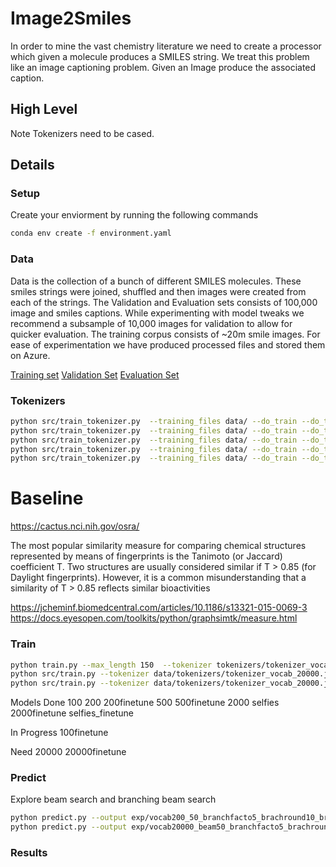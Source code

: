 # Image2Smiles
In order to mine the vast chemistry literature we need to create a processor which given a molecule produces a SMILES string. 
We treat this problem like an image captioning problem. Given an Image produce the associated caption. 

## High Level
Note Tokenizers need to be cased. 
## Details
### Setup
Create your enviorment by running the following commands

```bash
conda env create -f environment.yaml
```

### Data
Data is the collection of a bunch of different SMILES molecules. These smiles strings were joined, shuffled and then images were created from each of the strings. The Validation and Evaluation sets consists of 100,000 image and smiles captions. While experimenting with model tweaks we recommend a subsample of 10,000 images for validation to allow for quicker evaluation. The training corpus consists of ~20m smile images. For ease of experimentation we have produced processed files and stored them on Azure. 

[Training set]()
[Validation Set]()
[Evaluation Set]()

### Tokenizers
```bash
python src/train_tokenizer.py  --training_files data/ --do_train --do_test --tokenizer_name tokenizer_vocab_20000.json --vocab_size 20000 --min_frequency 2
python src/train_tokenizer.py  --training_files data/ --do_train --do_test --tokenizer_name tokenizer_vocab_2000.json --vocab_size 2000 --min_frequency 2
python src/train_tokenizer.py  --training_files data/ --do_train --do_test --tokenizer_name tokenizer_vocab_500.json --vocab_size 500 --min_frequency 2
python src/train_tokenizer.py  --training_files data/ --do_train --do_test --tokenizer_name tokenizer_vocab_200.json --vocab_size 200 --min_frequency 2
python src/train_tokenizer.py  --training_files data/ --do_train --do_test --tokenizer_name tokenizer_vocab_100.json --vocab_size 100 --min_frequency 2
```


# Baseline
https://cactus.nci.nih.gov/osra/

The most popular similarity measure for comparing chemical structures represented by means of fingerprints is the Tanimoto (or Jaccard) coefficient T. Two structures are usually considered similar if T > 0.85 (for Daylight fingerprints). However, it is a common misunderstanding that a similarity of T > 0.85 reflects similar bioactivities

https://jcheminf.biomedcentral.com/articles/10.1186/s13321-015-0069-3
https://docs.eyesopen.com/toolkits/python/graphsimtk/measure.html


### Train 
```bash
python train.py --max_length 150  --tokenizer tokenizers/tokenizer_vocab_100.json  --captions_prefix vocab100 --data_dir data/ --epochs 1 --num_workers 8 --batch_size 64 --dropout 0.5  --embedding_dim 512  --decoder_dim 512 --encoder_dim 2048 --encoder_lr 1e-4 --decoder_lr 4e-4 --encoder_type RESNET101 --decoder_type LSTM+Attention --model_path models/vocab100 --cuda --cuda_device cuda:0
python src/train.py --tokenizer data/tokenizers/tokenizer_vocab_20000.json  --captions_prefix vocab20000 --data_dir data --epochs 1 --num_workers 16 --batch_size 48 --model_path models/vocab20000_ --cuda --cuda_device cuda:3
python src/train.py --tokenizer data/tokenizers/tokenizer_vocab_20000.json  --captions_prefix vocab20000 --data_dir data --epochs 1 --num_workers 16 --batch_size 48 --model_path models/vocab20000_finetune_ --cuda --cuda_device cuda:3 --fine_tune

```

Models
Done
100 
200
200finetune
500
500finetune
2000
selfies
2000finetune
selfies_finetune


In Progress
100finetune


Need
20000
20000finetune


### Predict
Explore beam search and branching beam search
```bash
python predict.py --output exp/vocab200_50_branchfacto5_brachround10_branchestoexpand25 --images_to_predict exp/to_predict.txt --directory_path data/tmp/validation_images/ --beam_size 50 --tokenizer tokenizers/tokenizer_vocab_200.json --cuda --model_path models/vocab200checkpoint_62000 --cuda_device cuda:0 --branch_rounds 10 --branch_factor 5 --branches_to_expand 25
python predict.py --output exp/vocab20000_beam50_branchfacto5_brachround10_branchestoexpand25 --images_to_predict exp/to_predict.txt --directory_path data/tmp/validation_images/ --beam_size 50 --tokenizer tokenizers/tokenizer_vocab_20000.json --cuda --model_path models/vocab20000_checkpoint_0 --cuda_device cuda:0 --branch_rounds 10 --branch_factor 5 --branches_to_expand 25
```

### Results
